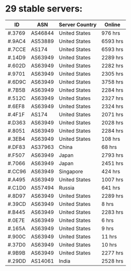 # 29 stable servers:

| ID | ASN | Server Country | Online |
| ------ | ------ | ------ | ------ |
| #.3769 | AS46844 | United States | 976 hrs |
| #.9AC4 | AS53889 | United States | 6593 hrs |
| #.7CCE | AS174 | United States | 6593 hrs |
| #.14D9 | AS63949 | United States | 2289 hrs |
| #.602D | AS63949 | United States | 2282 hrs |
| #.9701 | AS63949 | United States | 2305 hrs |
| #.6D9C | AS63949 | United States | 3758 hrs |
| #.7B5B | AS63949 | United States | 2284 hrs |
| #.512C | AS63949 | United States | 2327 hrs |
| #.6EF8 | AS63949 | United States | 2324 hrs |
| #.4F1F | AS174 | United States | 2071 hrs |
| #.D363 | AS63949 | United States | 2028 hrs |
| #.8051 | AS63949 | United States | 2284 hrs |
| #.3EB4 | AS63949 | United States | 108 hrs |
| #.DF83 | AS37963 | China | 68 hrs |
| #.F507 | AS63949 | Japan | 2793 hrs |
| #.7066 | AS63949 | Japan | 2451 hrs |
| #.CC96 | AS63949 | Singapore | 424 hrs |
| #.A495 | AS63949 | United States | 1007 hrs |
| #.C1D0 | AS57494 | Russia | 641 hrs |
| #.8D97 | AS63949 | United States | 2289 hrs |
| #.39CD | AS63949 | United States | 8 hrs |
| #.B445 | AS63949 | United States | 2283 hrs |
| #.0E7E | AS63949 | United States | 6 hrs |
| #.165A | AS63949 | United States | 9 hrs |
| #.900C | AS63949 | United States | 11 hrs |
| #.37D0 | AS63949 | United States | 10 hrs |
| #.9B9B | AS63949 | United States | 2277 hrs |
| #.29DD | AS14061 | India | 2528 hrs |


